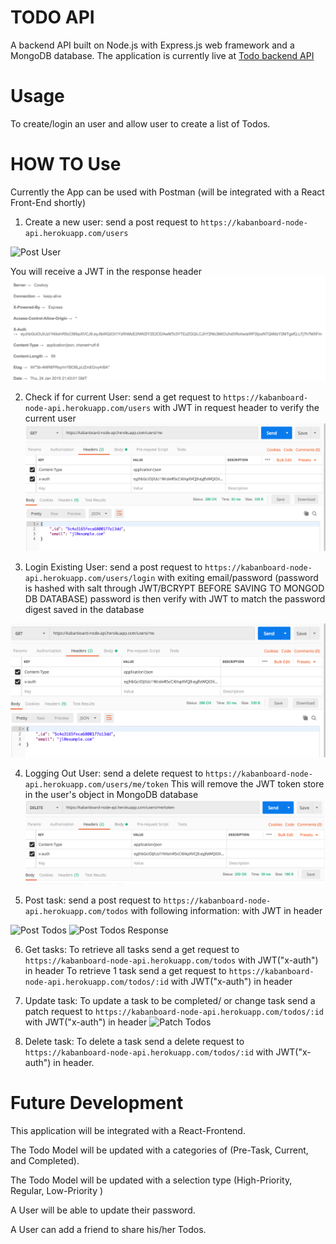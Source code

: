 # TODO API

A backend API built on Node.js with Express.js web framework and a MongoDB database.
The application is currently live at
[Todo backend API](https://kabanboard-node-api.herokuapp.com/ "Google's Homepage")

# Usage

To create/login an user and allow user to create a list of Todos.


# HOW TO Use

Currently the App can be used with Postman (will be integrated with a React Front-End shortly)
1. Create a new user:
send a post request to `https://kabanboard-node-api.herokuapp.com/users`

![Post User](https://github.com/jyl0725/node-node-todo-api/blob/master/blob/asset/post:user.png)

You will receive a JWT in the response header
![Post User](https://github.com/jyl0725/node-todo-api/blob/master/asset/x-auth.png)

2. Check if for current User:
send a get request to `https://kabanboard-node-api.herokuapp.com/users`
with JWT in request header to verify the current user
![Check User](https://github.com/jyl0725/node-todo-api/blob/master/asset/check-user.png)

3. Login Existing User:
send a post request to `https://kabanboard-node-api.herokuapp.com/users/login`
with exiting email/password (password is hashed with salt through JWT/BCRYPT BEFORE SAVING TO MONGOD DB DATABASE)
password is then verify with JWT to match the password digest saved in the database

![Login User](https://github.com/jyl0725/node-todo-api/blob/master/asset/check-user.png)

4. Logging Out User:
send a delete request to `https://kabanboard-node-api.herokuapp.com/users/me/token`
This will remove the JWT token store in the user's object in MongoDB database
![LogOut User](https://github.com/jyl0725/node-todo-api/blob/master/asset/logout-user.png)

5. Post task:
send a post request to `https://kabanboard-node-api.herokuapp.com/todos` with following information:
with JWT in header

![Post Todos](https://github.com/jyl0725/node-todo-api/blob/master/asset/post-tods.png)
![Post Todos Response](https://github.com/jyl0725/node-todo-api/blob/master/asset/post-tods-response.png)

6. Get tasks:
To retrieve all  tasks send a get request to `https://kabanboard-node-api.herokuapp.com/todos` with JWT("x-auth") in header
To retrieve 1 task send a get request to `https://kabanboard-node-api.herokuapp.com/todos/:id` with JWT("x-auth") in header

7. Update task:
To update a task to be completed/ or change task send a patch request to `https://kabanboard-node-api.herokuapp.com/todos/:id` with JWT("x-auth") in header
![Patch Todos](https://github.com/jyl0725/node-todo-api/blob/master/asset/patch-tods.png)

8. Delete task:
To delete a task send a delete request to `https://kabanboard-node-api.herokuapp.com/todos/:id` with JWT("x-auth") in header.

# Future Development
This application will be integrated with a React-Frontend.

The Todo Model will be updated with a categories of (Pre-Task, Current, and Completed).

The Todo Model will be updated with a selection type (High-Priority, Regular, Low-Priority )

A User will be able to update their password.

A User can add a friend to share his/her Todos.
